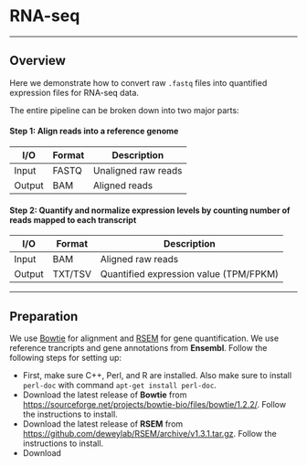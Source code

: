 # RNA-seq

***
## Overview

Here we demonstrate how to convert raw `.fastq` files into quantified expression files for RNA-seq data.

The entire pipeline can be broken down into two major parts:
#### Step 1: Align reads into a reference genome

I/O       |   Format   | Description
--------- | ---------- | -----------------------
Input     |   FASTQ    |  Unaligned raw reads
Output    |    BAM     |  Aligned reads

#### Step 2: Quantify and normalize expression levels by counting number of reads mapped to each transcript

I/O       |   Format     | Description
--------- | ------------ | -----------------------
Input     |    BAM       |  Aligned raw reads
Output    |    TXT/TSV   |  Quantified expression value (TPM/FPKM)

***
## Preparation

We use [Bowtie](http://bowtie-bio.sourceforge.net/index.shtml) for alignment and [RSEM](https://deweylab.github.io/RSEM/) for gene quantification. We use reference trancripts and gene annotations from **Ensembl**. Follow the following steps for setting up:

* First, make sure C++, Perl, and R are installed. Also make sure to install `perl-doc` with command `apt-get install perl-doc`.
* Download the latest release of **Bowtie** from https://sourceforge.net/projects/bowtie-bio/files/bowtie/1.2.2/. Follow the instructions to install.
* Download the latest release of **RSEM** from https://github.com/deweylab/RSEM/archive/v1.3.1.tar.gz. Follow the instructions to install.
* Download 
